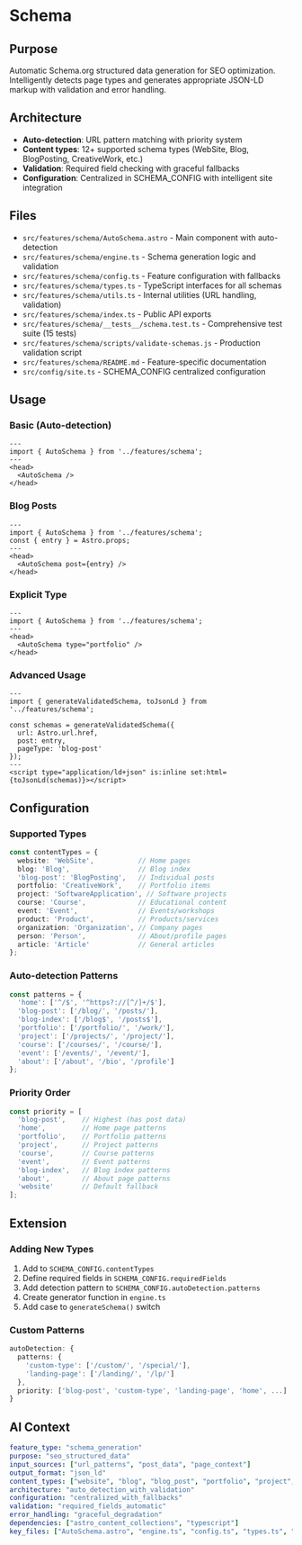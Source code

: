 # Schema

## Purpose
Automatic Schema.org structured data generation for SEO optimization. Intelligently detects page types and generates appropriate JSON-LD markup with validation and error handling.

## Architecture
- **Auto-detection**: URL pattern matching with priority system
- **Content types**: 12+ supported schema types (WebSite, Blog, BlogPosting, CreativeWork, etc.)
- **Validation**: Required field checking with graceful fallbacks
- **Configuration**: Centralized in SCHEMA_CONFIG with intelligent site integration

## Files
- `src/features/schema/AutoSchema.astro` - Main component with auto-detection
- `src/features/schema/engine.ts` - Schema generation logic and validation
- `src/features/schema/config.ts` - Feature configuration with fallbacks
- `src/features/schema/types.ts` - TypeScript interfaces for all schemas
- `src/features/schema/utils.ts` - Internal utilities (URL handling, validation)
- `src/features/schema/index.ts` - Public API exports
- `src/features/schema/__tests__/schema.test.ts` - Comprehensive test suite (15 tests)
- `src/features/schema/scripts/validate-schemas.js` - Production validation script
- `src/features/schema/README.md` - Feature-specific documentation
- `src/config/site.ts` - SCHEMA_CONFIG centralized configuration

## Usage

### Basic (Auto-detection)
```astro
---
import { AutoSchema } from '../features/schema';
---
<head>
  <AutoSchema />
</head>
```

### Blog Posts
```astro
---
import { AutoSchema } from '../features/schema';
const { entry } = Astro.props;
---
<head>
  <AutoSchema post={entry} />
</head>
```

### Explicit Type
```astro
---
import { AutoSchema } from '../features/schema';
---
<head>
  <AutoSchema type="portfolio" />
</head>
```

### Advanced Usage
```astro
---
import { generateValidatedSchema, toJsonLd } from '../features/schema';

const schemas = generateValidatedSchema({
  url: Astro.url.href,
  post: entry,
  pageType: 'blog-post'
});
---
<script type="application/ld+json" is:inline set:html={toJsonLd(schemas)}></script>
```

## Configuration

### Supported Types
```typescript
const contentTypes = {
  website: 'WebSite',           // Home pages
  blog: 'Blog',                 // Blog index
  'blog-post': 'BlogPosting',   // Individual posts
  portfolio: 'CreativeWork',    // Portfolio items
  project: 'SoftwareApplication', // Software projects
  course: 'Course',             // Educational content
  event: 'Event',               // Events/workshops
  product: 'Product',           // Products/services
  organization: 'Organization', // Company pages
  person: 'Person',             // About/profile pages
  article: 'Article'            // General articles
};
```

### Auto-detection Patterns
```typescript
const patterns = {
  'home': ['^/$', '^https?://[^/]+/$'],
  'blog-post': ['/blog/', '/posts/'],
  'blog-index': ['/blog$', '/posts$'],
  'portfolio': ['/portfolio/', '/work/'],
  'project': ['/projects/', '/project/'],
  'course': ['/courses/', '/course/'],
  'event': ['/events/', '/event/'],
  'about': ['/about', '/bio', '/profile']
};
```

### Priority Order
```typescript
const priority = [
  'blog-post',    // Highest (has post data)
  'home',         // Home page patterns
  'portfolio',    // Portfolio patterns
  'project',      // Project patterns
  'course',       // Course patterns
  'event',        // Event patterns
  'blog-index',   // Blog index patterns
  'about',        // About page patterns
  'website'       // Default fallback
];
```

## Extension

### Adding New Types
1. Add to `SCHEMA_CONFIG.contentTypes`
2. Define required fields in `SCHEMA_CONFIG.requiredFields`
3. Add detection pattern to `SCHEMA_CONFIG.autoDetection.patterns`
4. Create generator function in `engine.ts`
5. Add case to `generateSchema()` switch

### Custom Patterns
```typescript
autoDetection: {
  patterns: {
    'custom-type': ['/custom/', '/special/'],
    'landing-page': ['/landing/', '/lp/']
  },
  priority: ['blog-post', 'custom-type', 'landing-page', 'home', ...]
}
```

## AI Context
```yaml
feature_type: "schema_generation"
purpose: "seo_structured_data"
input_sources: ["url_patterns", "post_data", "page_context"]
output_format: "json_ld"
content_types: ["website", "blog", "blog_post", "portfolio", "project", "course", "event", "product", "organization", "person", "article"]
architecture: "auto_detection_with_validation"
configuration: "centralized_with_fallbacks"
validation: "required_fields_automatic"
error_handling: "graceful_degradation"
dependencies: ["astro_content_collections", "typescript"]
key_files: ["AutoSchema.astro", "engine.ts", "config.ts", "types.ts", "utils.ts"]
```
